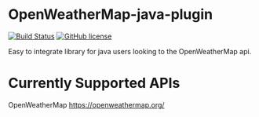 # OpenWeatherMap-java-plugin
[![Build Status](https://travis-ci.org/blakematis/json-java-formatter.svg?branch=master)](https://travis-ci.org/blakematis/json-java-formatter)
[![GitHub license](https://img.shields.io/badge/license-lgpl-3.0.svg)](ttps://github.com/blakematis/json-java-formatter/blob/master/LICENSE)

Easy to integrate library for java users looking to the OpenWeatherMap api.

# Currently Supported APIs
OpenWeatherMap
https://openweathermap.org/
